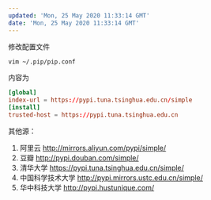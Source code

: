 ```yaml
---
updated: 'Mon, 25 May 2020 11:33:14 GMT'
date: 'Mon, 25 May 2020 11:33:14 GMT'
---
```


修改配置文件

```bash
vim ~/.pip/pip.conf
```

内容为

```conf
[global]
index-url = https://pypi.tuna.tsinghua.edu.cn/simple
[install]
trusted-host = https://pypi.tuna.tsinghua.edu.cn
```

其他源：

1.  阿里云 <http://mirrors.aliyun.com/pypi/simple/>
2.  豆瓣 <http://pypi.douban.com/simple/>
3.  清华大学 <https://pypi.tuna.tsinghua.edu.cn/simple/>
4.  中国科学技术大学 <http://pypi.mirrors.ustc.edu.cn/simple/>
5.  华中科技大学 <http://pypi.hustunique.com/>
